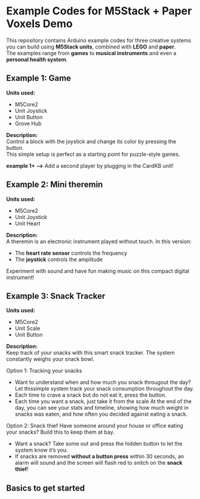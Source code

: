 # Example Codes for M5Stack + Paper Voxels Demo  
This repository contains Arduino example codes for three creative systems you can build using **M5Stack units**, combined with **LEGO** and **paper**.  
The examples range from **games** to **musical instruments** and even a **personal health system**.  

## Example 1: Game 
**Units used:**  
- M5Core2  
- Unit Joystick  
- Unit Button  
- Grove Hub  

**Description:**  
Control a block with the joystick and change its color by pressing the button.  
This simple setup is perfect as a starting point for puzzle-style games.  

**example 1+ -->** Add a second player by plugging in the CardKB unit!  

## Example 2: Mini theremin  
**Units used:**  
- M5Core2  
- Unit Joystick  
- Unit Heart  

**Description:**  
A theremin is an electronic instrument played without touch. In this version:  
- The **heart rate sensor** controls the frequency  
- The **joystick** controls the amplitude  

Experiment with sound and have fun making music on this compact digital instrument!  

## Example 3: Snack Tracker  
**Units used:**  
- M5Core2  
- Unit Scale  
- Unit Button  

**Description:**  
Keep track of your snacks with this smart snack tracker. The system constantly weighs your snack bowl.  

Option 1: Tracking your snacks
- Want to understand when and how much you snack througout the day? Let thissimple system track your snack consumption throughout the day.
- Each time to crave a snack but do not eat it, press the button.
- Each time you want a snack, just take it from the scale
At the end of the day, you can see your stats and timeline, showing how much weight in snacks was eaten, and how often you decided against eating a snack. 

Option 2: Snack thief
Have someone around your house or office eating your snacks? Build this to keep them at bay. 
- Want a snack? Take some out and press the hidden button to let the system know it’s you.  
- If snacks are removed **without a button press** within 30 seconds, an alarm will sound and the screen will flash red to snitch on the **snack thief**!  


## Basics to get started

